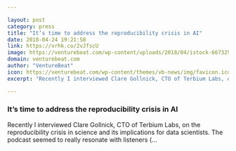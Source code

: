 ```yaml
---

layout: post
category: press
title: "It’s time to address the reproducibility crisis in AI"
date: 2018-04-24 19:21:58
link: https://vrhk.co/2vJfscU
image: https://venturebeat.com/wp-content/uploads/2018/04/istock-667329466-e1524591519131.jpg?fit=1200%2C800&strip=all
domain: venturebeat.com
author: "VentureBeat"
icon: https://venturebeat.com/wp-content/themes/vb-news/img/favicon.ico
excerpt: "Recently I interviewed Clare Gollnick, CTO of Terbium Labs, on the reproducibility crisis in science and its implications for data scientists. The podcast seemed to really resonate with listeners (…"

---
```


### It’s time to address the reproducibility crisis in AI

Recently I interviewed Clare Gollnick, CTO of Terbium Labs, on the reproducibility crisis in science and its implications for data scientists. The podcast seemed to really resonate with listeners (…